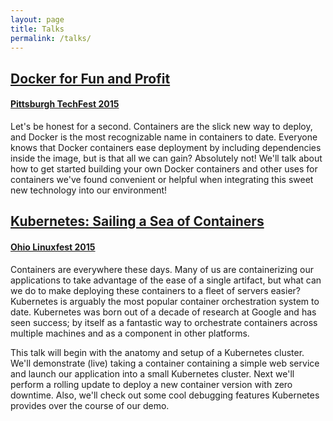 ```yaml
---
layout: page
title: Talks
permalink: /talks/
---
```


[Docker for Fun and Profit](http://www.slideshare.net/KelCecil/docker-for-fun-and-profit)
------------------------------

#### [Pittsburgh TechFest 2015](http://pghtechfest.com)

Let's be honest for a second. Containers are the slick new way to deploy, and Docker is the most recognizable name in containers to date. Everyone knows that Docker containers ease deployment by including dependencies inside the image, but is that all we can gain? Absolutely not! We'll talk about how to get started building your own Docker containers and other uses for containers we've found convenient or helpful when integrating this sweet new technology into our environment!

[Kubernetes: Sailing a Sea of Containers](http://www.slideshare.net/KelCecil/kubernetes-sailing-a-sea-of-containers)
-------------------------------

#### [Ohio Linuxfest 2015](https://ohiolinux.org/)

Containers are everywhere these days. Many of us are containerizing our applications to take advantage of the ease of a single artifact, but what can we do to make deploying these containers to a fleet of servers easier? Kubernetes is arguably the most popular container orchestration system to date. Kubernetes was born out of a decade of research at Google and has seen success; by itself as a fantastic way to orchestrate containers across multiple machines and as a component in other platforms.

This talk will begin with the anatomy and setup of a Kubernetes cluster. We'll demonstrate (live) taking a container containing a simple web service and launch our application into a small Kubernetes cluster. Next we'll perform a rolling update to deploy a new container version with zero downtime. Also, we'll check out some cool debugging features Kubernetes provides over the course of our demo.

